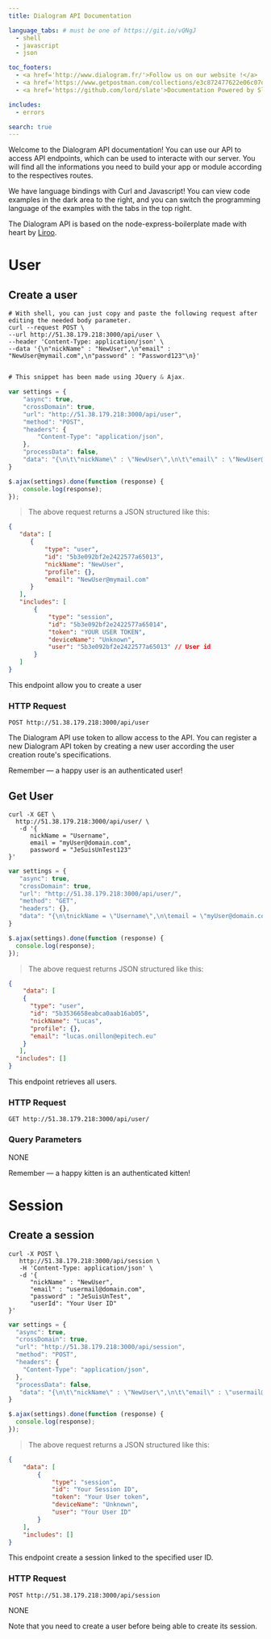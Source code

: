 ```yaml
---
title: Dialogram API Documentation

language_tabs: # must be one of https://git.io/vQNgJ
  - shell
  - javascript
  - json

toc_footers:
  - <a href='http://www.dialogram.fr/'>Follow us on our website !</a>
  - <a href='https://www.getpostman.com/collections/e3c872477622e06c07da'>Get the postman collection !</a>
  - <a href='https://github.com/lord/slate'>Documentation Powered by Slate</a>

includes:
  - errors

search: true
---
```


Welcome to the Dialogram API documentation! You can use our API to access API endpoints, which can be used to interacte with our server. You will find all the informations you need to build your app or module according to the respectives routes.

We have language bindings with Curl and Javascript! You can view code examples in the dark area to the right, and you can switch the programming language of the examples with the tabs in the top right.

The Dialogram API is based on the node-express-boilerplate made with heart by [Liroo](https://github.com/Liroo/node-express-boilerplate).

# User

## Create a user

```shell
# With shell, you can just copy and paste the following request after editing the needed body parameter.
curl --request POST \
--url http://51.38.179.218:3000/api/user \
--header 'Content-Type: application/json' \
--data '{\n"nickName" : "NewUser",\n"email" : "NewUser@mymail.com",\n"password" : "Password123"\n}'
```

```javascript

# This snippet has been made using JQuery & Ajax.

var settings = {
	"async": true,
	"crossDomain": true,
	"url": "http://51.38.179.218:3000/api/user",
	"method": "POST",
	"headers": {
		"Content-Type": "application/json",
	},
	"processData": false,
	"data": "{\n\t\"nickName\" : \"NewUser\",\n\t\"email\" : \"NewUser@mymail.com\",\n\t\"password\		" : \"Password123\"\n}"
}

$.ajax(settings).done(function (response) {
	console.log(response);
});
```
> The above request returns a JSON structured like this:

```json
{
   "data": [
      {
          "type": "user",
          "id": "5b3e092bf2e2422577a65013",
          "nickName": "NewUser",
          "profile": {},
          "email": "NewUser@mymail.com"
      }
   ],
   "includes": [
       {
           "type": "session",
           "id": "5b3e092bf2e2422577a65014",
           "token": "YOUR USER TOKEN",
           "deviceName": "Unknown",
           "user": "5b3e092bf2e2422577a65013" // User id
       }
   ]
}
```

This endpoint allow you to create a user

### HTTP Request

`POST http://51.38.179.218:3000/api/user`

The Dialogram API use token to allow access to the API. You can register a new Dialogram API token by creating a new user according the user creation route's specifications.

<aside class="success">
  Remember — a happy user is an authenticated user!
</aside>

## Get User

```shell
curl -X GET \
  http://51.38.179.218:3000/api/user/ \
   -d '{
      nickName = "Username",
      email = "myUser@domain.com",
      password = "JeSuisUnTest123"
}'
```

```javascript
var settings = {
   "async": true,
   "crossDomain": true,
   "url": "http://51.38.179.218:3000/api/user/",
   "method": "GET",
   "headers": {},
   "data": "{\n\tnickName = \"Username\",\n\temail = \"myUser@domain.com\",\n\tpassword = \"JeSuisUnTest\"\n}"
}

$.ajax(settings).done(function (response) {
  console.log(response);
});
```

> The above request returns JSON structured like this:

```json
{
    "data": [
    {
      "type": "user",
      "id": "5b3536658eabca0aab16ab05",
      "nickName": "Lucas",
      "profile": {},
      "email": "lucas.onillon@epitech.eu"
    }
   ],
  "includes": []
}
```

This endpoint retrieves all users.

### HTTP Request

`GET http://51.38.179.218:3000/api/user/`

### Query Parameters

NONE

<aside class="success">
Remember — a happy kitten is an authenticated kitten!
</aside>

# Session

## Create a session

```shell
curl -X POST \
   http://51.38.179.218:3000/api/session \
   -H 'Content-Type: application/json' \
   -d '{
      "nickName" : "NewUser",
      "email" : "usermail@domain.com",
      "password" : "JeSuisUnTest",
      "userId": "Your User ID"
}'
```

```javascript
var settings = {
  "async": true,
  "crossDomain": true,
  "url": "http://51.38.179.218:3000/api/session",
  "method": "POST",
  "headers": {
    "Content-Type": "application/json",
  },
  "processData": false,
   "data": "{\n\t\"nickName\" : \"NewUser\",\n\t\"email\" : \"usermail@domain.com\",\n\t\"password\" : \"JeSuisUnTest\",\n\t\"userId\": \"Your User ID\"\n}"
}

$.ajax(settings).done(function (response) {
  console.log(response);
});
```

> The above request returns a JSON structured like this:

```json
{
    "data": [
        {
            "type": "session",
            "id": "Your Session ID",
            "token": "Your User token",
            "deviceName": "Unknown",
            "user": "Your User ID"
        }
    ],
    "includes": []
}
```

This endpoint create a session linked to the specified user ID.

### HTTP Request

`POST http://51.38.179.218:3000/api/session`

NONE

<aside class="success">
Note that you need to create a user before being able to create its session.
</aside>

